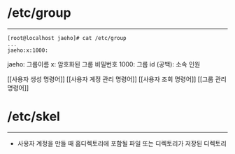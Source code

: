 # /etc/group
---
```
[root@localhost jaeho]# cat /etc/group
...
jaeho:x:1000:
```

jaeho: 그룹이름
x: 암호화된 그룹 비밀번호
1000: 그룹 id
(공백): 소속 인원

[[사용자 생성 명령어]]
[[사용자 계정 관리 명령어]]
[[사용자 조회 명령어]]
[[그룹 관리 명령어]]


# /etc/skel
---
- 사용자 계정을 만들 때 홈디렉토리에 포함될 파일 또는 디렉토리가 저장된 디렉토리